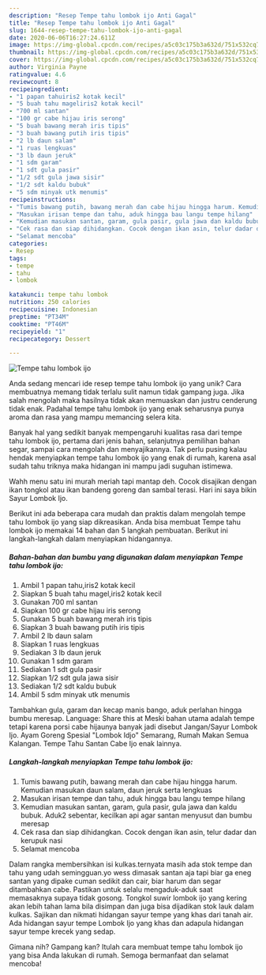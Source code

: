 ```yaml
---
description: "Resep Tempe tahu lombok ijo Anti Gagal"
title: "Resep Tempe tahu lombok ijo Anti Gagal"
slug: 1644-resep-tempe-tahu-lombok-ijo-anti-gagal
date: 2020-06-06T16:27:24.611Z
image: https://img-global.cpcdn.com/recipes/a5c03c175b3a632d/751x532cq70/tempe-tahu-lombok-ijo-foto-resep-utama.jpg
thumbnail: https://img-global.cpcdn.com/recipes/a5c03c175b3a632d/751x532cq70/tempe-tahu-lombok-ijo-foto-resep-utama.jpg
cover: https://img-global.cpcdn.com/recipes/a5c03c175b3a632d/751x532cq70/tempe-tahu-lombok-ijo-foto-resep-utama.jpg
author: Virginia Payne
ratingvalue: 4.6
reviewcount: 8
recipeingredient:
- "1 papan tahuiris2 kotak kecil"
- "5 buah tahu mageliris2 kotak kecil"
- "700 ml santan"
- "100 gr cabe hijau iris serong"
- "5 buah bawang merah iris tipis"
- "3 buah bawang putih iris tipis"
- "2 lb daun salam"
- "1 ruas lengkuas"
- "3 lb daun jeruk"
- "1 sdm garam"
- "1 sdt gula pasir"
- "1/2 sdt gula jawa sisir"
- "1/2 sdt kaldu bubuk"
- "5 sdm minyak utk menumis"
recipeinstructions:
- "Tumis bawang putih, bawang merah dan cabe hijau hingga harum. Kemudian masukan daun salam, daun jeruk serta lengkuas"
- "Masukan irisan tempe dan tahu, aduk hingga bau langu tempe hilang"
- "Kemudian masukan santan, garam, gula pasir, gula jawa dan kaldu bubuk. Aduk2 sebentar, kecilkan api agar santan menyusut dan bumbu meresap"
- "Cek rasa dan siap dihidangkan. Cocok dengan ikan asin, telur dadar dan kerupuk nasi"
- "Selamat mencoba"
categories:
- Resep
tags:
- tempe
- tahu
- lombok

katakunci: tempe tahu lombok 
nutrition: 250 calories
recipecuisine: Indonesian
preptime: "PT34M"
cooktime: "PT46M"
recipeyield: "1"
recipecategory: Dessert

---
```



![Tempe tahu lombok ijo](https://img-global.cpcdn.com/recipes/a5c03c175b3a632d/751x532cq70/tempe-tahu-lombok-ijo-foto-resep-utama.jpg)

Anda sedang mencari ide resep tempe tahu lombok ijo yang unik? Cara membuatnya memang tidak terlalu sulit namun tidak gampang juga. Jika salah mengolah maka hasilnya tidak akan memuaskan dan justru cenderung tidak enak. Padahal tempe tahu lombok ijo yang enak seharusnya punya aroma dan rasa yang mampu memancing selera kita.

Banyak hal yang sedikit banyak mempengaruhi kualitas rasa dari tempe tahu lombok ijo, pertama dari jenis bahan, selanjutnya pemilihan bahan segar, sampai cara mengolah dan menyajikannya. Tak perlu pusing kalau hendak menyiapkan tempe tahu lombok ijo yang enak di rumah, karena asal sudah tahu triknya maka hidangan ini mampu jadi suguhan istimewa.

Wahh menu satu ini murah meriah tapi mantap deh. Cocok disajikan dengan ikan tongkol atau ikan bandeng goreng dan sambal terasi. Hari ini saya bikin Sayur Lombok Ijo.


Berikut ini ada beberapa cara mudah dan praktis dalam mengolah tempe tahu lombok ijo yang siap dikreasikan. Anda bisa membuat Tempe tahu lombok ijo memakai 14 bahan dan 5 langkah pembuatan. Berikut ini langkah-langkah dalam menyiapkan hidangannya.

<!--inarticleads1-->

##### Bahan-bahan dan bumbu yang digunakan dalam menyiapkan Tempe tahu lombok ijo:

1. Ambil 1 papan tahu,iris2 kotak kecil
1. Siapkan 5 buah tahu magel,iris2 kotak kecil
1. Gunakan 700 ml santan
1. Siapkan 100 gr cabe hijau iris serong
1. Gunakan 5 buah bawang merah iris tipis
1. Siapkan 3 buah bawang putih iris tipis
1. Ambil 2 lb daun salam
1. Siapkan 1 ruas lengkuas
1. Sediakan 3 lb daun jeruk
1. Gunakan 1 sdm garam
1. Sediakan 1 sdt gula pasir
1. Siapkan 1/2 sdt gula jawa sisir
1. Sediakan 1/2 sdt kaldu bubuk
1. Ambil 5 sdm minyak utk menumis


Tambahkan gula, garam dan kecap manis bango, aduk perlahan hingga bumbu meresap. Language: Share this at Meski bahan utama adalah tempe tetapi karena porsi cabe hijaunya banyak jadi disebut Jangan/Sayur Lombok Ijo. Ayam Goreng Spesial &#34;Lombok Idjo&#34; Semarang, Rumah Makan Semua Kalangan. Tempe Tahu Santan Cabe Ijo enak lainnya. 

<!--inarticleads2-->

##### Langkah-langkah menyiapkan Tempe tahu lombok ijo:

1. Tumis bawang putih, bawang merah dan cabe hijau hingga harum. Kemudian masukan daun salam, daun jeruk serta lengkuas
1. Masukan irisan tempe dan tahu, aduk hingga bau langu tempe hilang
1. Kemudian masukan santan, garam, gula pasir, gula jawa dan kaldu bubuk. Aduk2 sebentar, kecilkan api agar santan menyusut dan bumbu meresap
1. Cek rasa dan siap dihidangkan. Cocok dengan ikan asin, telur dadar dan kerupuk nasi
1. Selamat mencoba


Dalam rangka membersihkan isi kulkas.ternyata masih ada stok tempe dan tahu yang udah semingguan.yo wess dimasak santan aja tapi biar ga eneg santan yang dipake cuman sedikit dan cair, biar harum dan segar ditambahkan cabe. Pastikan untuk selalu mengaduk-aduk saat memasaknya supaya tidak gosong. Tongkol suwir lombok ijo yang kering akan lebih tahan lama bila disimpan dan juga bisa dijadikan stok lauk dalam kulkas. Sajikan dan nikmati hidangan sayur tempe yang khas dari tanah air. Ada hidangan sayur tempe Lombok Ijo yang khas dan adapula hidangan sayur tempe krecek yang sedap. 

Gimana nih? Gampang kan? Itulah cara membuat tempe tahu lombok ijo yang bisa Anda lakukan di rumah. Semoga bermanfaat dan selamat mencoba!
